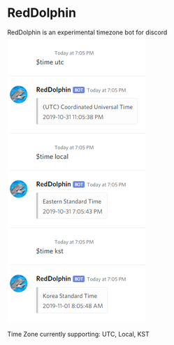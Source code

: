 # RedDolphin
RedDolphin is an experimental timezone bot for discord
<br>
![Alt text](https://github.com/sktonyca/RedDolphin/blob/TEST/Image/Example.PNG)
<br>

Time Zone currently supporting:
UTC, Local, KST
